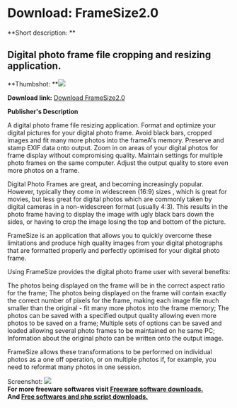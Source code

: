 # Download: FrameSize2.0

**Short description: **

## Digital photo frame file cropping and resizing application.

  
**Thumbshot: **![](http://www.freewarefiles.com/screenshot/framesize2_md.jpg)   
  
**Download link:** [Download FrameSize2.0](http://freesoftwares.boysofts.com/FrameSize_program_39129.html)  
  

**Publisher's Description**  
  

A digital photo frame file resizing application. Format and optimize your
digital pictures for your digital photo frame. Avoid black bars, cropped
images and fit many more photos into the frameA's memory. Preserve and stamp
EXIF data onto output. Zoom in on areas of your digital photos for frame
display without compromising quality. Maintain settings for multiple photo
frames on the same computer. Adjust the output quality to store even more
photos on a frame.

Digital Photo Frames are great, and becoming increasingly popular. However,
typically they come in widescreen (16:9) sizes , which is great for movies,
but less great for digital photos which are commonly taken by digital cameras
in a non-widescreen format (usually 4:3). This results in the photo frame
having to display the image with ugly black bars down the sides, or having to
crop the image losing the top and bottom of the picture.

FrameSize is an application that allows you to quickly overcome these
limitations and produce high quality images from your digital photographs that
are formatted properly and perfectly optimised for your digital photo frame.

Using FrameSize provides the digital photo frame user with several benefits:

The photos being displayed on the frame will be in the correct aspect ratio
for the frame; The photos being displayed on the frame will contain exactly
the correct number of pixels for the frame, making each image file much
smaller than the original - fit many more photos into the frame memory; The
photos can be saved with a specified output quality allowing even more photos
to be saved on a frame; Multiple sets of options can be saved and loaded
allowing several photo frames to be maintained on he same PC; Information
about the original photo can be written onto the output image.

FrameSize allows these transformations to be performed on individual photos as
a one off operation, or on multiple photos if, for example, you need to
reformat many photos in one session.

  
  
Screenshot: ![](http://www.freewarefiles.com/screenshot/framesize2.jpg)  
**For more freeware softwares visit [Freeware software downloads.](http://freesoftwares.boysofts.com/)**   
**And [Free softwares and php script downloads.](http://www.boysofts.com/)**

